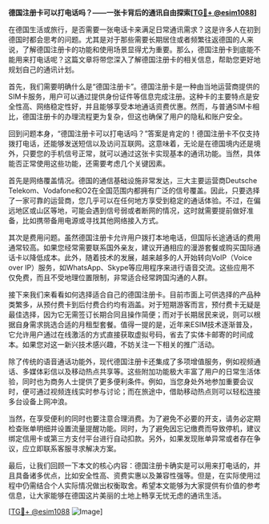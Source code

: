 **德国注册卡可以打电话吗？——一张卡背后的通讯自由探索[[TG💪+ @esim1088](https://t.me/s/esim1088)]**

在德国生活或旅行，是否需要一张电话卡来满足日常通讯需求？这是许多人在初到德国时都会思考的问题。尤其是对于那些需要长期居住或者频繁往返德国的人来说，了解德国注册卡的功能和使用场景显得尤为重要。那么，德国注册卡到底能不能用来打电话呢？这篇文章将带您深入了解德国注册卡的相关信息，帮助您更好地规划自己的通讯计划。

首先，我们需要明确什么是“德国注册卡”。德国注册卡是一种由当地运营商提供的SIM卡服务，用户可以通过提供身份证件等信息完成注册。这种卡的主要特点是安全性高、网络稳定性好，并且能够享受本地通话资费优惠。然而，与普通SIM卡相比，德国注册卡的办理流程更为复杂，但这也确保了用户的隐私和账户安全。

回到问题本身，“德国注册卡可以打电话吗？”答案是肯定的！德国注册卡不仅支持拨打电话，还能够发送短信以及访问互联网。这意味着，无论是在德国境内还是境外，只要您的手机信号正常，就可以通过这张卡实现基本的通讯功能。当然，具体能否正常使用这些功能，还需要考虑几个关键因素。

首先是网络覆盖情况。德国的通信基础设施非常发达，三大主要运营商Deutsche Telekom、Vodafone和O2在全国范围内都拥有广泛的信号覆盖。因此，只要选择了一家可靠的运营商，您几乎可以在任何地方享受到稳定的通话体验。不过，在偏远地区或山区等地，可能会遇到信号弱或者断网的情况，这时就需要提前做好准备，比如携带备用电源或寻找其他网络接入方式。

其次是费用问题。虽然德国注册卡允许用户拨打本地电话，但国际长途通话的费用通常较高。如果您经常需要联系国外亲友，建议开通相应的漫游套餐或购买国际通话卡以降低成本。此外，随着技术的发展，越来越多的人开始转向VoIP（Voice over IP）服务，如WhatsApp、Skype等应用程序来进行语音交流。这些应用不仅免费，而且不受地理位置限制，非常适合经常跨国沟通的人群。

接下来我们来看看如何选择适合自己的德国注册卡。目前市面上可供选择的产品种类繁多，从预付费卡到后付费合约均有涵盖。对于短期游客而言，预付费卡无疑是最佳选择，因为它无需签订长期合同且操作简便；而对于长期居民来说，则可以根据自身需求挑选合适的月租型套餐。值得一提的是，近年来ESIM技术逐渐普及，它允许用户通过在线激活的方式直接获取虚拟号码，省去了实体卡邮寄的时间成本。如果您对这一新兴技术感兴趣，不妨关注一下相关的推广活动。

除了传统的语音通话功能外，现代德国注册卡还集成了多项增值服务，例如视频通话、多媒体彩信以及移动热点共享等。这些附加功能极大丰富了用户的日常生活体验，同时也为商务人士提供了更多便利条件。例如，当您身处外地参加重要会议时，便可通过视频连线实时参与讨论；而在旅途中，借助移动热点则可以轻松连接多台设备上网冲浪。

当然，在享受便利的同时也要注意合理消费。为了避免不必要的开支，请务必定期检查账单明细并设置流量提醒功能。同时，为了避免因忘记缴费而导致停机，建议绑定信用卡或第三方支付平台进行自动扣款。另外，如果发现账单异常或者存在争议，应立即联系客服寻求解决方案。

最后，让我们回顾一下本文的核心内容：德国注册卡确实是可以用来打电话的，并且具备诸多优点，比如安全性高、资费实惠以及兼容性强等。但是，在实际使用过程中仍需结合个人实际情况做出权衡取舍。希望本文能够为大家提供有价值的参考信息，让大家能够在德国这片美丽的土地上畅享无忧无虑的通讯生活。

[[TG💪+ @esim1088](https://t.me/s/esim1088) ![Image](https://i.postimg.cc/4NQfJmqS/Snipaste-2025-05-13-00-14-12.png)]